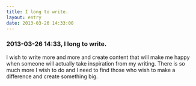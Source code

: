 ```yaml
---
title: I long to write.
layout: entry
date: 2013-03-26 14:33:00
---
```

### 2013-03-26 14:33, I long to write. 

I wish to write more and more and create content that will make me happy when someone will actually take inspiration from my writing. There is so much more I wish to do and I need to find those who wish to make a difference and create something big. 

